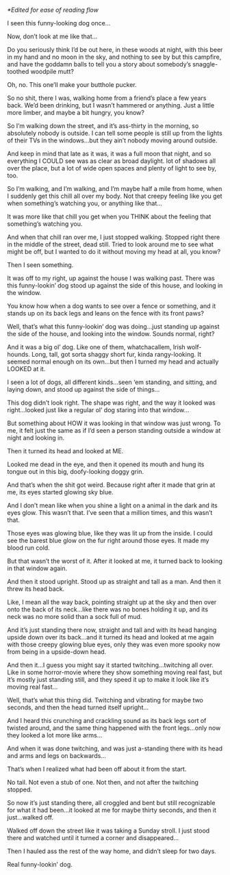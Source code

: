 *\*Edited for ease of reading flow*

I seen this funny-looking dog once…

Now, don’t look at me like that…

Do  you seriously think I’d be out here, in these woods at night, with this  beer in my hand and no moon in the sky, and nothing to see by but this  campfire, and have the goddamn balls to tell you a story about  somebody’s snaggle-toothed woodpile mutt?

Oh, no.  This one’ll make your butthole pucker.

So  no shit, there I was, walking home from a friend’s place a few years  back.  We’d been drinking, but I wasn’t hammered or anything.  Just a little more limber, and maybe a bit hungry, you know?

So  I’m walking down the street, and it’s ass-thirty in the morning, so absolutely nobody is outside.  I can tell some people is still up from  the lights of their TVs in the windows...but they ain’t nobody moving  around outside.

And keep in mind  that late as it was, it was a full moon that night, and so everything I  COULD see was as clear as broad daylight.  lot of shadows all over the place, but a lot of wide open spaces and plenty of light to see by, too.

So  I’m walking, and I’m walking, and I’m maybe half a mile from home, when  I suddenly get this chill all over my body.  Not that creepy feeling  like you get when something’s watching you, or anything like that…

It was more like that chill you get when you THINK about the feeling that something’s watching you.

And  when that chill ran over me, I just stopped walking.  Stopped right  there in the middle of the street, dead still.  Tried to look around me  to see what might be off, but I wanted to do it without moving my head  at all, you know?

Then I seen something.

It  was off to my right, up against the house I was walking past.  There  was this funny-lookin’ dog stood up against the side of this house, and  looking in the window.

You know  how when a dog wants to see over a fence or something, and it stands up  on its back legs and leans on the fence with its front paws?

Well,  that’s what this funny-lookin’ dog was doing...just standing up against  the side of the house, and looking into the window.  Sounds normal,  right?

And it was a big ol’ dog.   Like one of them, whatchacallem, Irish wolf-hounds.  Long, tall, got  sorta shaggy short fur, kinda rangy-looking.  It seemed normal enough on  its own...but then I turned my head and actually LOOKED at it.

I  seen a lot of dogs, all different kinds...seen ‘em standing, and  sitting, and laying down, and stood up against the side of things…

This  dog didn’t look right.  The shape was right, and the way it looked was  right...looked just like a regular ol’ dog staring into that window…

But  something about HOW it was looking in that window was just wrong.  To  me, it felt just the same as if I’d seen a person standing outside a  window at night and looking in.

Then it turned its head and looked at ME.

Looked me dead in the eye, and then it opened its mouth and hung its tongue out in this big, doofy-looking doggy grin.

And that’s when the shit got weird.  Because right after it made that grin at me, its eyes started glowing sky blue.

And  I don’t mean like when you shine a light on a animal in the dark and  its eyes glow.  This wasn’t that.  I’ve seen that a million times, and  this wasn’t that.

Those eyes was  glowing blue, like they was lit up from the inside.  I could see the  barest blue glow on the fur right around those eyes.  It made my blood  run cold.

But that wasn’t the worst of it.  After it looked at me, it turned back to looking in that window again.

And then it stood upright.  Stood up as straight and tall as a man.  And then it threw its head back.

Like,  I mean all the way back, pointing straight up at the sky and then over  onto the back of its neck...like there was no bones holding it up, and  its neck was no more solid than a sock full of mud.

And  it’s just standing there now, straight and tall and with its head  hanging upside down over its back...and it turned its head and looked at  me again with those creepy glowing blue eyes, only they was even more  spooky now from being in a upside-down head.

And  then it...I guess you might say it started twitching...twitching all  over.  Like in some horror-movie where they show something moving real  fast, but it’s mostly just standing still, and they speed it up to make  it look like it’s moving real fast…

Well, that’s what this thing did.  Twitching and vibrating for maybe two seconds, and then the head turned itself upright…

And  I heard this crunching and crackling sound as its back legs sort of  twisted around, and the same thing happened with the front legs...only  now they looked a lot more like arms…

And when it was done twitching, and was just a-standing there with its head and arms and legs on backwards…

That’s when I realized what had been off about it from the start.

No tail.  Not even a stub of one.  Not then, and not after the twitching stopped.

So  now it’s just standing there, all croggled and bent but still  recognizable for what it had been...it looked at me for maybe thirty  seconds, and then it just...walked off.

Walked  off down the street like it was taking a Sunday stroll.  I just stood  there and watched until it turned a corner and disappeared…

Then I hauled ass the rest of the way home, and didn’t sleep for two days.

Real funny-lookin’ dog.

&#x200B;